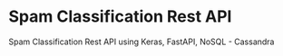 # Spam Classification Rest API
Spam Classification Rest API using Keras, FastAPI, NoSQL - Cassandra
